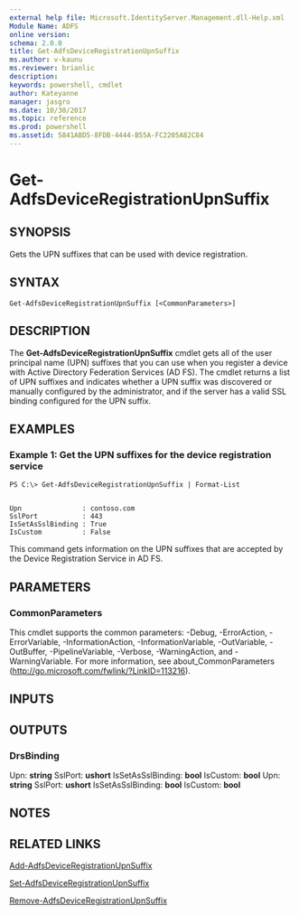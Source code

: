 ```yaml
---
external help file: Microsoft.IdentityServer.Management.dll-Help.xml
Module Name: ADFS
online version: 
schema: 2.0.0
title: Get-AdfsDeviceRegistrationUpnSuffix
ms.author: v-kaunu
ms.reviewer: brianlic
description: 
keywords: powershell, cmdlet
author: Kateyanne
manager: jasgro
ms.date: 10/30/2017
ms.topic: reference
ms.prod: powershell
ms.assetid: 5841ABD5-8FDB-4444-B55A-FC2205A82C84
---
```


# Get-AdfsDeviceRegistrationUpnSuffix

## SYNOPSIS
Gets the UPN suffixes that can be used with device registration.

## SYNTAX

```
Get-AdfsDeviceRegistrationUpnSuffix [<CommonParameters>]
```

## DESCRIPTION
The **Get-AdfsDeviceRegistrationUpnSuffix** cmdlet gets all of the user principal name (UPN) suffixes that you can use when you register a device with Active Directory Federation Services (AD FS).
The cmdlet returns a list of UPN suffixes and indicates whether a UPN suffix was discovered or manually configured by the administrator, and if the server has a valid SSL binding configured for the UPN suffix.

## EXAMPLES

### Example 1: Get the UPN suffixes for the device registration service
```
PS C:\> Get-AdfsDeviceRegistrationUpnSuffix | Format-List


Upn               : contoso.com
SslPort           : 443
IsSetAsSslBinding : True
IsCustom          : False
```

This command gets information on the UPN suffixes that are accepted by the Device Registration Service in AD FS.

## PARAMETERS

### CommonParameters
This cmdlet supports the common parameters: -Debug, -ErrorAction, -ErrorVariable, -InformationAction, -InformationVariable, -OutVariable, -OutBuffer, -PipelineVariable, -Verbose, -WarningAction, and -WarningVariable. For more information, see about_CommonParameters (http://go.microsoft.com/fwlink/?LinkID=113216).

## INPUTS

## OUTPUTS

### DrsBinding
Upn: **string**
SslPort: **ushort**
IsSetAsSslBinding: **bool**
IsCustom: **bool**
Upn: **string**
SslPort: **ushort**
IsSetAsSslBinding: **bool**
IsCustom: **bool**

## NOTES

## RELATED LINKS

[Add-AdfsDeviceRegistrationUpnSuffix](./Add-AdfsDeviceRegistrationUpnSuffix.md)

[Set-AdfsDeviceRegistrationUpnSuffix](./Set-AdfsDeviceRegistrationUpnSuffix.md)

[Remove-AdfsDeviceRegistrationUpnSuffix](./Remove-AdfsDeviceRegistrationUpnSuffix.md)


